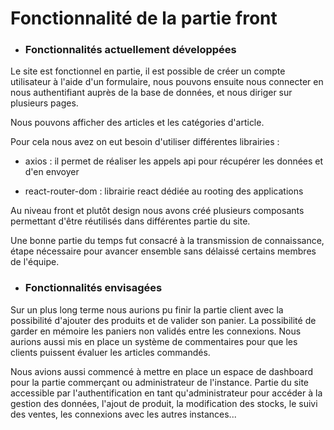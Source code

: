 # Fonctionnalité de la partie front

- ### Fonctionnalités actuellement développées


Le site est fonctionnel en partie, il est possible de créer un compte utilisateur à l'aide d'un formulaire, nous pouvons ensuite nous connecter en nous authentifiant auprès de la base de données, et nous diriger sur plusieurs pages.

Nous pouvons afficher des articles et les catégories d'article.


Pour cela nous avez on eut besoin d'utiliser différentes librairies :

- axios : il permet de réaliser les appels api pour récupérer les données et d'en envoyer

- react-router-dom : librairie react dédiée au rooting des applications



Au niveau front et plutôt design nous avons créé plusieurs composants permettant d'être réutilisés dans différentes partie du site. 



Une bonne partie du temps fut consacré à la transmission de connaissance, étape nécessaire pour avancer ensemble sans délaissé certains membres de l'équipe.


- ### Fonctionnalités envisagées



Sur un plus long terme nous aurions pu finir la partie client avec la possibilité d'ajouter des produits et de valider son panier. La possibilité de garder en mémoire les paniers non validés entre les connexions. Nous aurions aussi mis en place un système de commentaires pour que les clients puissent évaluer les articles commandés.

Nous avions aussi commencé à mettre en place un espace de dashboard pour la partie commerçant ou administrateur de l'instance. Partie du site accessible par l'authentification en tant qu'administrateur pour accéder à la gestion des données, l'ajout de produit, la modification des stocks, le suivi des ventes, les connexions avec les autres instances...
